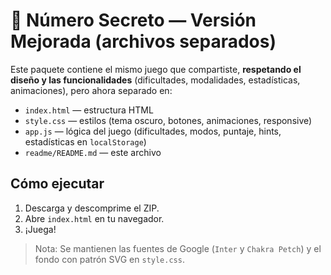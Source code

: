 # 🎯 Número Secreto — Versión Mejorada (archivos separados)

Este paquete contiene el mismo juego que compartiste, **respetando el diseño y las funcionalidades** (dificultades, modalidades, estadísticas, animaciones), pero ahora separado en:
- `index.html` — estructura HTML
- `style.css` — estilos (tema oscuro, botones, animaciones, responsive)
- `app.js` — lógica del juego (dificultades, modos, puntaje, hints, estadísticas en `localStorage`)
- `readme/README.md` — este archivo

## Cómo ejecutar
1. Descarga y descomprime el ZIP.
2. Abre `index.html` en tu navegador.
3. ¡Juega!

> Nota: Se mantienen las fuentes de Google (`Inter` y `Chakra Petch`) y el fondo con patrón SVG en `style.css`.

